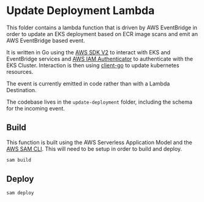 # Update Deployment Lambda

This folder contains a lambda function that is driven by AWS EventBridge in order to update an EKS deployment based on ECR image scans and emit an AWS EventBridge based event.

It is written in Go using the [AWS SDK V2](https://aws.github.io/aws-sdk-go-v2/docs/) to interact with EKS and EventBridge services and [AWS IAM Authenticator](https://github.com/kubernetes-sigs/aws-iam-authenticator) to authenticate with the EKS Cluster. Interaction is then using [client-go](https://github.com/kubernetes/client-go) to update kubernetes resources.

The event is currently emitted in code rather than with a Lambda Destination.

The codebase lives in the `update-deployment` folder, including the schema for the incoming event.

## Build

This function is built using the AWS Serverless Application Model and the [AWS SAM CLI](https://docs.aws.amazon.com/serverless-application-model/latest/developerguide/serverless-getting-started.html). This will need to be setup in order to build and deploy.

```bash
sam build
```

## Deploy

```bash
sam deploy
```